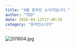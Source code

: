 ```yaml
---
title: "4월 온라인 소식지입니다."
author: "TED"
date: 2016-04-12T17:40:55
category: "온라인소식지"
---
```


![201604.jpg](/files/attach/images/1659/197/033/f59622438e58755ecb630b5d003e2878.jpg)
